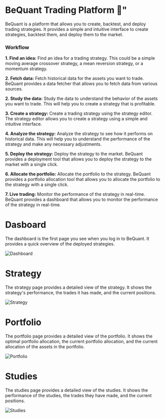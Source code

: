 # BeQuant Trading Platform 🐝"

BeQuant is a platform that allows you to create, backtest, and deploy trading strategies. It provides a simple and intuitive interface to create strategies, backtest them, and deploy them to the market.

### Workflow
**1. Find an idea:** Find an idea for a trading strategy. This could be a simple moving average crossover strategy, a mean reversion strategy, or a momentum strategy.

**2. Fetch data:** Fetch historical data for the assets you want to trade. BeQuant provides a data fetcher that allows you to fetch data from various sources.

**2. Study the data:** Study the data to understand the behavior of the assets you want to trade. This will help you to create a strategy that is profitable.

**3. Create a strategy:** Create a trading strategy using the strategy editor. The strategy editor allows you to create a strategy using a simple and intuitive interface.

**4. Analyze the strategy:** Analyze the strategy to see how it performs on historical data. This will help you to understand the performance of the strategy and make any necessary adjustments.

**5. Deploy the strategy:** Deploy the strategy to the market. BeQuant provides a deployment tool that allows you to deploy the strategy to the market with a single click.

**6. Allocate the portfolio:** Allocate the portfolio to the strategy. BeQuant provides a portfolio allocation tool that allows you to allocate the portfolio to the strategy with a single click.

**7. Live trading:** Monitor the performance of the strategy in real-time. BeQuant provides a dashboard that allows you to monitor the performance of the strategy in real-time.

# Dasboard

The dashboard is the first page you see when you log in to BeQuant. It provides a quick overview of the deployed strategies.

![Dashboard](./docs/images/dashboard.png)

# Strategy

The strategy page provides a detailed view of the strategy. It shows the strategy's performance, the trades it has made, and the current positions.

![Strategy](./docs/images/strategy.png)

# Portfolio

The portfolio page provides a detailed view of the portfolio. It shows the optimal portfolio allocation, the current portfolio allocation, and the current allocation of the assets in the portfolio.

![Portfolio](./docs/images/portfolio.png)

# Studies

The studies page provides a detailed view of the studies. It shows the performance of the studies, the trades they have made, and the current positions.

![Studies](./docs/images/study.png)